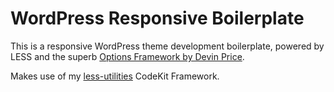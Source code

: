 # WordPress Responsive Boilerplate

This is a responsive WordPress theme development boilerplate, powered by LESS and the superb [Options Framework by Devin Price](http://wptheming.com/options-framework-theme/).

Makes use of my [less-utilities](https://github.com/richmilns/less-utilities) CodeKit Framework.
